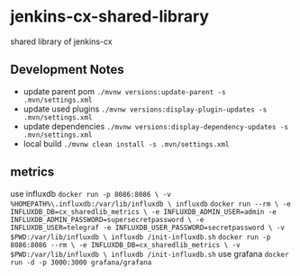 # jenkins-cx-shared-library
shared library of jenkins-cx

## Development Notes
- update parent pom
``./mvnw versions:update-parent -s .mvn/settings.xml``
- update used plugins
``./mvnw versions:display-plugin-updates -s .mvn/settings.xml``
- update dependencies
``./mvnw versions:display-dependency-updates -s .mvn/settings.xml``
- local build
``./mvnw clean install -s .mvn/settings.xml``

## metrics
use influxdb
``docker run -p 8086:8086 \
        -v %HOMEPATH%\.influxdb:/var/lib/influxdb \
        influxdb``
``docker run --rm \
        -e INFLUXDB_DB=cx_sharedlib_metrics \
        -e INFLUXDB_ADMIN_USER=admin -e INFLUXDB_ADMIN_PASSWORD=supersecretpassword \
        -e INFLUXDB_USER=telegraf -e INFLUXDB_USER_PASSWORD=secretpassword \
        -v $PWD:/var/lib/influxdb \
        influxdb /init-influxdb.sh``
``docker run -p 8086:8086 --rm \
        -e INFLUXDB_DB=cx_sharedlib_metrics \
        -v $PWD:/var/lib/influxdb \
        influxdb /init-influxdb.sh``
use grafana
``docker run -d -p 3000:3000 grafana/grafana``